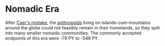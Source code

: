 # Nomadic Era

After [Caer's mistake](../cataclysms/caers-mistake.md), the [anthropoids](../../inhabitants/anthropoids/introduction.md) living on islands-cum-mountains around the globe could not feasibly remain in their homelands, so they split into many smaller nomadic communities. The commonly accepted endpoints of this era were -79 PY to -546 PY.